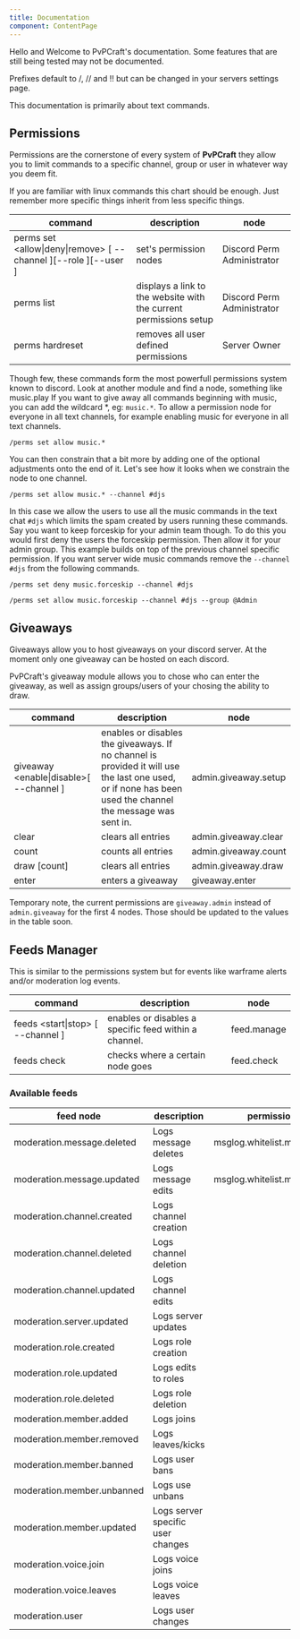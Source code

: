 ```yaml
---
title: Documentation
component: ContentPage
---
```

Hello and Welcome to PvPCraft's documentation. Some features that are still being tested may not be documented.

Prefixes default to /, // and !! but can be changed in your servers settings page.

This documentation is primarily about text commands.

## Permissions

Permissions are the cornerstone of every system of **PvPCraft** they allow you to limit commands to a specific channel,
group or user in whatever way you deem fit.

If you are familiar with linux commands this chart should be enough. Just remember more specific things inherit from less specific things.

| command  | description  | node  |
|---|---|---|
| perms set <allow\|deny\|remove> <node>\[ --channel <channel>]\[--role <role>]\[--user <user>] | set\'s permission nodes | Discord Perm Administrator |
| perms list  |  displays a link to the website with the current permissions setup | Discord Perm Administrator  |
| perms hardreset  |  removes all user defined permissions  |  Server Owner  |
  
Though few, these commands form the most powerfull permissions system known to discord. Look at another module and find a node, something like music.play
If you want to give away all commands beginning with music, you can add the wildcard *, eg: `music.*`. 
To allow a permission node for everyone in all text channels, for example enabling music for everyone in all text channels.

```
/perms set allow music.*
```

You can then constrain that a bit more by adding one of the optional adjustments onto the end of it. Let's see how it looks when we constrain the node to one channel.
```
/perms set allow music.* --channel #djs
```
In this case we allow the users to use all the music commands in the text chat `#djs` which limits the spam created by users running these commands.
Say you want to keep forceskip for your admin team though. To do this you would first deny the users the forceskip permission. Then allow it for your admin group.
This example builds on top of the previous channel specific permission. If you want server wide music commands remove the `--channel #djs` from the following commands.
```
/perms set deny music.forceskip --channel #djs
```
```
/perms set allow music.forceskip --channel #djs --group @Admin
```

## Giveaways

Giveaways allow you to host giveaways on your discord server. At the moment only one giveaway can be hosted on each discord.

PvPCraft's giveaway module allows you to chose who can enter the giveaway, as well as assign groups/users of your chosing the ability
to draw.

| command  | description  | node  |
|---|---|---|
| giveaway <enable\|disable>\[ --channel <channel>] | enables or disables the giveaways. If no channel is provided it will use the last one used, or if none has been used the channel the message was sent in. | admin.giveaway.setup |
| clear | clears all entries | admin.giveaway.clear  |
| count | counts all entries | admin.giveaway.count  |
| draw [count] | clears all entries | admin.giveaway.draw  |
| enter |  enters a giveaway  |  giveaway.enter  |

Temporary note, the current permissions are `giveaway.admin` instead of `admin.giveaway` for the first 4 nodes. Those should be updated to the values in the table soon.

## Feeds Manager

This is similar to the permissions system but for events like warframe alerts and/or moderation log events.

| command  | description  | node  |
|---|---|---|
| feeds <start\|stop> <feed node>\[ --channel <channel>] | enables or disables a specific feed within a channel. | feed.manage |
| feeds check <node> | checks where a certain node goes | feed.check  |

### Available feeds
| feed node | description | permission node |
| --- | --- | --- |
| moderation.message.deleted | Logs message deletes | msglog.whitelist.messagedeleted | 
| moderation.message.updated | Logs message edits | msglog.whitelist.messageupdate |
| moderation.channel.created | Logs channel creation | |
| moderation.channel.deleted | Logs channel deletion | |
| moderation.channel.updated | Logs channel edits | |
| moderation.server.updated | Logs server updates | |
| moderation.role.created | Logs role creation | |
| moderation.role.updated | Logs edits to roles | |
| moderation.role.deleted | Logs role deletion | | 
| moderation.member.added | Logs joins | |
| moderation.member.removed | Logs leaves/kicks | |
| moderation.member.banned | Logs user bans | | 
| moderation.member.unbanned | Logs use unbans | |
| moderation.member.updated | Logs server specific user changes | |
| moderation.voice.join | Logs voice joins | |
| moderation.voice.leaves | Logs voice leaves | |
| moderation.user | Logs user changes | |
